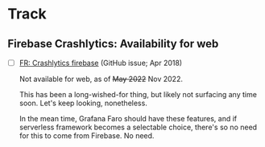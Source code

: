 # Track

## Firebase Crashlytics: Availability for web

- [ ] [FR: Crashlytics firebase](https://github.com/firebase/firebase-js-sdk/issues/710) (GitHub issue; Apr 2018)

   Not available for web, as of <strike>May 2022</strike> Nov 2022.

   This has been a long-wished-for thing, but likely not surfacing any time soon. Let's keep looking, nonetheless.
   
   In the mean time, Grafana Faro should have these features, and if serverless framework becomes a selectable choice, there's so no need for this to come from Firebase. No need.
